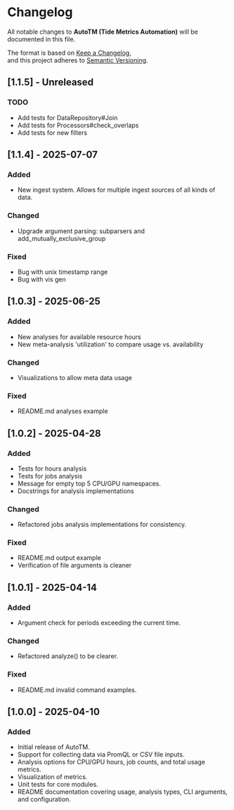 # Changelog

All notable changes to **AutoTM (Tide Metrics Automation)** will be documented in this file.

The format is based on [Keep a Changelog](https://keepachangelog.com/en/1.0.0/),  
and this project adheres to [Semantic Versioning](https://semver.org/spec/v2.0.0.html).

## [1.1.5] - Unreleased
### TODO
- Add tests for DataRepository#Join
- Add tests for Processors#check_overlaps
- Add tests for new filters

## [1.1.4] - 2025-07-07
### Added
- New ingest system. Allows for multiple ingest sources of all kinds of data.

### Changed
- Upgrade argument parsing: subparsers and add_mutually_exclusive_group

### Fixed
- Bug with unix timestamp range
- Bug with vis gen

## [1.0.3] - 2025-06-25
### Added
- New analyses for available resource hours
- New meta-analysis 'utilization' to compare usage vs. availability

### Changed
- Visualizations to allow meta data usage

### Fixed
- README.md analyses example

## [1.0.2] - 2025-04-28
### Added
- Tests for hours analysis
- Tests for jobs analysis
- Message for empty top 5 CPU/GPU namespaces.
- Docstrings for analysis implementations

### Changed
- Refactored jobs analysis implementations for consistency.

### Fixed
- README.md output example
- Verification of file arguments is cleaner

## [1.0.1] - 2025-04-14
### Added
- Argument check for periods exceeding the current time.

### Changed
- Refactored analyze() to be clearer.

### Fixed
- README.md invalid command examples.

## [1.0.0] - 2025-04-10
### Added
- Initial release of AutoTM.
- Support for collecting data via PromQL or CSV file inputs.
- Analysis options for CPU/GPU hours, job counts, and total usage metrics.
- Visualization of metrics.
- Unit tests for core modules.
- README documentation covering usage, analysis types, CLI arguments, and configuration.
